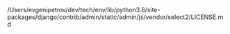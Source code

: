 /Users/evgenipetrov/dev/tech/env/lib/python3.8/site-packages/django/contrib/admin/static/admin/js/vendor/select2/LICENSE.md